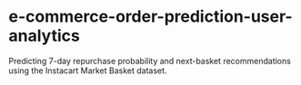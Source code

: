 # e-commerce-order-prediction-user-analytics
Predicting 7-day repurchase probability and next-basket recommendations using the Instacart Market Basket dataset.
